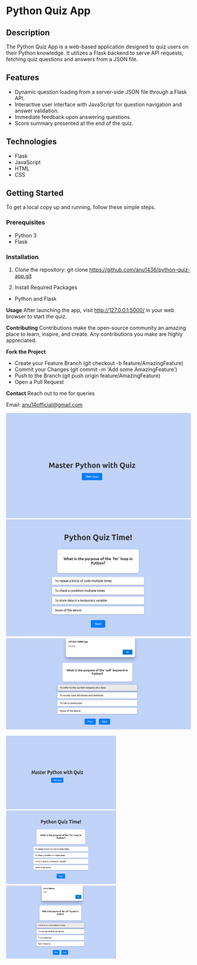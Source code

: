 # Python Quiz App

## Description

The Python Quiz App is a web-based application designed to quiz users on their Python knowledge. It utilizes a Flask backend to serve API requests, fetching quiz questions and answers from a JSON file.

## Features

- Dynamic question loading from a server-side JSON file through a Flask API.
- Interactive user interface with JavaScript for question navigation and answer validation.
- Immediate feedback upon answering questions.
- Score summary presented at the end of the quiz.

## Technologies

- Flask
- JavaScript
- HTML
- CSS

## Getting Started

To get a local copy up and running, follow these simple steps.

### Prerequisites

- Python 3
- Flask

### Installation

1. Clone the repository:
git clone https://github.com/anu1436/python-quiz-app.git

2. Install Required Packages
 - Python and Flask

**Usage**
After launching the app, visit http://127.0.0.1:5000/ in your web browser to start the quiz.

**Contributing**
Contributions make the open-source community an amazing place to learn, inspire, and create. Any contributions you make are highly appreciated.

**Fork the Project**
- Create your Feature Branch (git checkout -b feature/AmazingFeature)
- Commit your Changes (git commit -m 'Add some AmazingFeature')
- Push to the Branch (git push origin feature/AmazingFeature)
- Open a Pull Request


**Contact**
Reach out to me for queries

Email: anu14official@gmail.com  


![Alt text](/Images/Image1.PNG)
![Alt text](/Images/Image2.PNG)
![Alt text](/Images/Image3.PNG)

<img src="/Images/Image1.PNG" width="300" height="200" />
<img src="/Images/Image2.PNG" width="300" height="200" />
<img src="/Images/Image3.PNG" width="300" height="200" />
